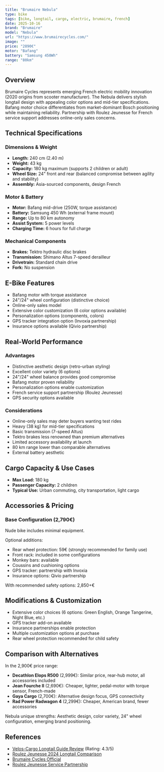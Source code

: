 ```yaml
---
title: "Brumaire Nebula"
type: bike
tags: [bike, longtail, cargo, electric, brumaire, french]
date: 2025-10-16
brand: "Brumaire"
model: "Nebula"
url: "https://www.brumairecycles.com/"
image: ""
price: "2890€"
motor: "Bafang"
battery: "Samsung 450Wh"
range: "80km"
---
```


## Overview

Brumaire Cycles represents emerging French electric mobility innovation (2020 origins from scooter manufacturer). The Nebula delivers stylish longtail design with appealing color options and mid-tier specifications. Bafang motor choice differentiates from market-dominant Bosch positioning while maintaining reliability. Partnership with Roulez Jeunesse for French service support addresses online-only sales concerns.

## Technical Specifications

### Dimensions & Weight

- **Length:** 240 cm (2.40 m)
- **Weight:** 43 kg
- **Capacity:** 180 kg maximum (supports 2 children or adult)
- **Wheel Size:** 24" front and rear (balanced compromise between agility and stability)
- **Assembly:** Asia-sourced components, design French

### Motor & Battery

- **Motor:** Bafang mid-drive (250W, torque assistance)
- **Battery:** Samsung 450 Wh (external frame mount)
- **Range:** Up to 80 km autonomy
- **Assist System:** 5 power levels
- **Charging Time:** 6 hours for full charge

### Mechanical Components

- **Brakes:** Tektro hydraulic disc brakes
- **Transmission:** Shimano Altus 7-speed derailleur
- **Drivetrain:** Standard chain drive
- **Fork:** No suspension

## E-Bike Features

- Bafang motor with torque assistance
- 24"/24" wheel configuration (distinctive choice)
- Online-only sales model
- Extensive color customization (6 color options available)
- Personalization options (components, colors)
- GPS tracker integration option (Invoxia partnership)
- Insurance options available (Qivio partnership)

## Real-World Performance

### Advantages

- Distinctive aesthetic design (retro-urban styling)
- Excellent color variety (6 options)
- 24"/24" wheel balance provides good compromise
- Bafang motor proven reliability
- Personalization options enable customization
- French service support partnership (Roulez Jeunesse)
- GPS security options available

### Considerations

- Online-only sales may deter buyers wanting test rides
- Heavy (38 kg) for mid-tier specifications
- Basic transmission (7-speed Altus)
- Tektro brakes less renowned than premium alternatives
- Limited accessory availability at launch
- 80 km range lower than comparable alternatives
- External battery aesthetic

## Cargo Capacity & Use Cases

- **Max Load:** 180 kg
- **Passenger Capacity:** 2 children
- **Typical Use:** Urban commuting, city transportation, light cargo

## Accessories & Pricing

### Base Configuration (2,790€)

Nude bike includes minimal equipment.

Optional additions:

- Rear wheel protection: 59€ (strongly recommended for family use)
- Front rack: included in some configurations
- Monkey bars: available
- Coussins and cushioning options
- GPS tracker: partnership with Invoxia
- Insurance options: Qivio partnership

With recommended safety options: 2,850+€

## Modifications & Customization

- Extensive color choices (6 options: Green English, Orange Tangerine, Night Blue, etc.)
- GPS tracker add-on available
- Insurance partnerships enable protection
- Multiple customization options at purchase
- Rear wheel protection recommended for child safety

## Comparison with Alternatives

In the 2,900€ price range:

- **Decathlon Elops R500** (2,999€): Similar price, rear-hub motor, all accessories included
- **Jean Fourche II** (2,690€): Cheaper, lighter, pedal-motor with torque sensor, French-made
- **Gaya Cargo** (2,700€): Alternative design focus, GPS connectivity
- **Rad Power Radwagon 4** (2,299€): Cheaper, American brand, fewer accessories

Nebula unique strengths: Aesthetic design, color variety, 24" wheel configuration, emerging brand positioning.

## References

- [Velos-Cargo Longtail Guide Review](https://velos-cargo.com/velos-cargo/velos-cargo-longtail/) (Rating: 4.3/5)
- [Roulez Jeunesse 2024 Longtail Comparison](https://blog.roulezjeunesse.com/comparatif-2023-des-meilleurs-velos-longtails-electriques/)
- [Brumaire Cycles Official](https://www.brumairecycles.com/)
- [Roulez Jeunesse Service Partnership](https://shop.roulezjeunesse.com/)
